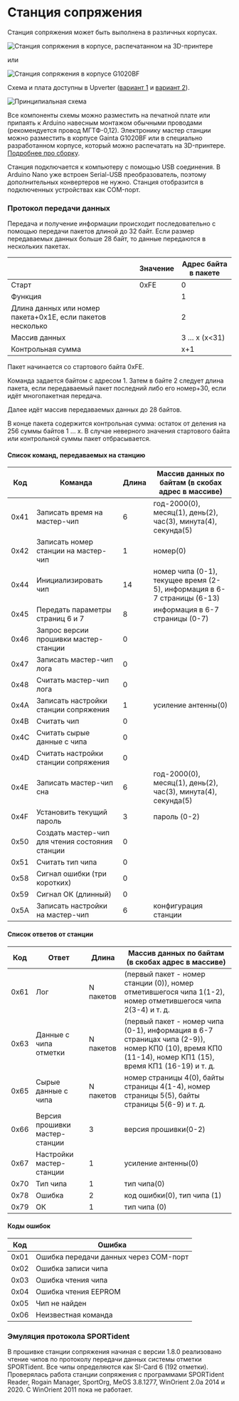 # Станция сопряжения

Станция сопряжения может быть выполнена в различных корпусах.

![](/Images/MasterStation1.jpg?raw=true "Станция сопряжения в корпусе, распечатанном на 3D-принтере")

или

![](/Images/w06.jpg?raw=true "Станция сопряжения в корпусе G1020BF")

Схема и плата доступны в Upverter ([вариант 1](https://upverter.com/AlexanderVolikov/3fc0efdb2586988d/Sportiduino-reading-stantion/) и
[вариант 2](https://upverter.com/design/syakimov/4f7ec0e2d3b9c4e9/sportiduino-master-station/)).

![](/hardware/MasterStation/usb/Scheme.PNG?raw=true "Принципиальная схема")

Все компоненты схемы можно разместить на печатной плате или припаять к Arduino навесным монтажом обычными проводами (рекомендуется провод МГТФ-0,12).
Электронику мастер станции можно разместить в корпусе Gainta G1020BF или в специально разработанном корпусе, который можно распечатать на 3D-принтере.
[Подробнее про сборку](/Doc/ru/MasterStationAssembly.md).

Станция подключается к компьютеру с помощью USB соединения.
В Arduino Nano уже встроен Serial-USB преобразователь, поэтому дополнительных конвертеров не нужно.
Станция отобразится в подключенных устройствах как COM-порт. 

### Протокол передачи данных

Передача и получение информации происходит последовательно с помощью передачи пакетов длиной до 32 байт.
Если размер передаваемых данных больше 28 байт, то данные передаются в нескольких пакетах.

| | Значение | Адрес байта в пакете |
| --- | --- | --- |
| Старт | 0xFE | 0 |
| Функция | | 1 |
| Длина данных или номер пакета+0x1E, если пакетов несколько | | 2 |
| Массив данных | | 3 … x (x<31) |
| Контрольная сумма | | x+1 |

Пакет начинается со стартового байта 0xFE.

Команда задается байтом с адресом 1.
Затем в байте 2 следует длина пакета, если передаваемый пакет последний либо его номер+30, если идёт многопакетная передача.

Далее идёт массив передаваемых данных до 28 байтов.

В конце пакета содержится контрольная сумма: остаток от деления на 256 суммы байтов 1 … x.
В случае неверного значения стартового байта или контрольной суммы пакет отбрасывается.

#### Список команд, передаваемых на станцию

| Код | Команда | Длина | Массив данных по байтам (в скобах адрес в массиве) |
| --- | --- | --- | --- |
| 0x41 | Записать время на мастер-чип | 6 | год-2000(0), месяц(1), день(2), час(3), минута(4), секунда(5)
| 0x42 | Записать номер станции на мастер-чип | 1 | номер(0)
| 0x44 | Инициализировать чип | 14 | номер чипа (0-1), текущее время (2-5), информация в 6-7 страницы (6-13)
| 0x45 | Передать параметры страниц 6 и 7 | 8 | информация в 6-7 страницы (0-7)
| 0x46 | Запрос версии прошивки мастер-станции | 0 |
| 0x47 | Записать мастер-чип лога | 0 |
| 0x48 | Считать мастер-чип лога | 0 |
| 0x4A | Записать настройки станции сопряжения | 1 | усиление антенны(0)
| 0x4B | Считать чип | 0 |
| 0x4C | Считать сырые данные с чипа | 0 |
| 0x4D | Считать настройки станции сопряжения | 0 |
| 0x4E | Записать мастер-чип сна | 6 | год-2000(0), месяц(1), день(2), час(3), минута(4), секунда(5)
| 0x4F | Установить текущий пароль | 3 | пароль (0-2)
| 0x50 | Создать мастер-чип для чтения состояния станции | 0 |
| 0x51 | Считать тип чипа | 0 |
| 0x58 | Сигнал ошибки (три коротких) | 0 |
| 0x59 | Сигнал ОК (длинный) | 0 |
| 0x5A | Записать настройки на мастер-чип | 6 | конфигурация станции

#### Список ответов от станции

| Код | Ответ | Длина | Массив данных по байтам (в скобах адрес в массиве) |
| --- | --- | --- | --- |
| 0x61 | Лог | N пакетов | (первый пакет - номер станции (0)), номер отметившегося чипа 1(1-2), номер отметившегося чипа 2(3-4) и т. д.
| 0x63 | Данные с чипа отметки | N пакетов | (первый пакет - номер чипа (0-1), информация в 6-7 страницах чипа (2-9)), номер КП0 (10), время КП0 (11-14), номер КП1 (15), время КП1 (16-19) и т. д.
| 0x65 | Сырые данные с чипа | N пакетов | номер страницы 4(0), байты страницы 4(1-4), номер страницы 5(5), байты страницы 5(6-9) и т. д.
| 0x66 | Версия прошивки мастер-станции | 3 | версия прошивки(0-2)
| 0x67 | Настройки мастер-станции | 1 | усиление антенны(0)
| 0x70 | Тип чипа | 1 | тип чипа(0)
| 0x78 | Ошибка | 2 | код ошибки(0), тип чипа (1)
| 0x79 | ОК | 1 | тип чипа (0)

#### Коды ошибок

| Код | Ошибка |
| --- | --- |
| 0x01 | Ошибка передачи данных через COM-порт
| 0x02 | Ошибка записи чипа
| 0x03 | Ошибка чтения чипа
| 0x04 | Ошибка чтения EEPROM
| 0x05 | Чип не найден
| 0x06 | Неизвестная команда

### Эмуляция протокола SPORTident

В прошивке станции сопряжения начиная с версии 1.8.0 реализовано чтение чипов по протоколу передачи данных системы отметки SPORTident.
Все чипы определяются как SI-Card 6 (192 отметки).
Проверялась работа станции сопряжения с программами SPORTident Reader, Rogain Manager, SportOrg, MeOS 3.8.1277, WinOrient 2.0a 2014 и 2020.
С WinOrient 2011 пока не работает.

